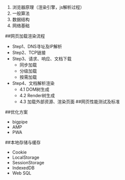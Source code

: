 1. 浏览器原理（渲染引擎，js解析过程）
2. 一般算法
3. 数据结构
4. 网络基础

##网页加载渲染流程
+ Step1、DNS寻址及IP解析
+ Step2、TCP链接
+ Step3、请求、响应、文档下载
    * 同步加载
    * 分级加载
    * 按需加载
+ Step4、文档解析渲染
    * 4.1 DOM树生成
    * 4.2 Render树生成
    * 4.3 加载外部资源、渲染页面
##网页性能测试及标准

##优化方案
+ bigpipe
+ AMP
+ PWA


##本地存储与缓存
+ Cookie
+ LocalStorage
+ SessionStorage
+ IndexedDB
+ Web SQL
